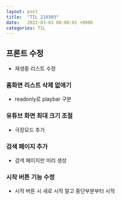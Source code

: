 ```yaml
---
layout: post
title:  "TIL 210303"
date:   2022-03-03 00:00:01 +0900
categories: TIL
---
```


## 프론트 수정
- 재생중 리스트 수정

### 홈화면 리스트 삭제 없애기
- readonly로 playbar 구분

### 유튜브 화면 최대 크기 조절
- 극장모드 추가

### 검색 페이지 추가
- 검색 페이지만 미리 생성

### 시작 버튼 기능 수정
- 시작 버튼 시 새로 시작 말고 중단부분부터 시작